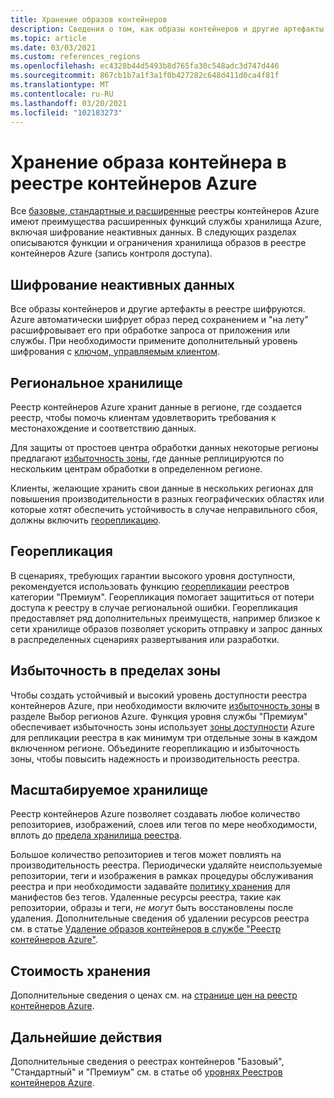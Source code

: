 ```yaml
---
title: Хранение образов контейнеров
description: Сведения о том, как образы контейнеров и другие артефакты хранятся в реестре контейнеров Azure, включая безопасность, избыточность и емкость.
ms.topic: article
ms.date: 03/03/2021
ms.custom: references_regions
ms.openlocfilehash: ec4328b44d5493b8d765fa30c548adc3d747d446
ms.sourcegitcommit: 867cb1b7a1f3a1f0b427282c648d411d0ca4f81f
ms.translationtype: MT
ms.contentlocale: ru-RU
ms.lasthandoff: 03/20/2021
ms.locfileid: "102183273"
---
```

# <a name="container-image-storage-in-azure-container-registry"></a>Хранение образа контейнера в реестре контейнеров Azure

Все [базовые, стандартные и расширенные](container-registry-skus.md) реестры контейнеров Azure имеют преимущества расширенных функций службы хранилища Azure, включая шифрование неактивных данных. В следующих разделах описываются функции и ограничения хранилища образов в реестре контейнеров Azure (запись контроля доступа).

## <a name="encryption-at-rest"></a>Шифрование неактивных данных

Все образы контейнеров и другие артефакты в реестре шифруются. Azure автоматически шифрует образ перед сохранением и "на лету" расшифровывает его при обработке запроса от приложения или службы. При необходимости примените дополнительный уровень шифрования с [ключом, управляемым клиентом](container-registry-customer-managed-keys.md).

## <a name="regional-storage"></a>Региональное хранилище

Реестр контейнеров Azure хранит данные в регионе, где создается реестр, чтобы помочь клиентам удовлетворить требования к местонахождение и соответствию данных.

Для защиты от простоев центра обработки данных некоторые регионы предлагают [избыточность зоны](zone-redundancy.md), где данные реплицируются по нескольким центрам обработки в определенном регионе.

Клиенты, желающие хранить свои данные в нескольких регионах для повышения производительности в разных географических областях или которые хотят обеспечить устойчивость в случае неправильного сбоя, должны включить [георепликацию](container-registry-geo-replication.md).

## <a name="geo-replication"></a>Георепликация

В сценариях, требующих гарантии высокого уровня доступности, рекомендуется использовать функцию [георепликации](container-registry-geo-replication.md) реестров категории "Премиум". Георепликация помогает защититься от потери доступа к реестру в случае региональной ошибки. Георепликация предоставляет ряд дополнительных преимуществ, например близкое к сети хранилище образов позволяет ускорить отправку и запрос данных в распределенных сценариях развертывания или разработки.

## <a name="zone-redundancy"></a>Избыточность в пределах зоны

Чтобы создать устойчивый и высокий уровень доступности реестра контейнеров Azure, при необходимости включите [избыточность зоны](zone-redundancy.md) в разделе Выбор регионов Azure. Функция уровня службы "Премиум" обеспечивает избыточность зоны использует [зоны доступности](../availability-zones/az-overview.md) Azure для репликации реестра в как минимум три отдельные зоны в каждом включенном регионе. Объедините георепликацию и избыточность зоны, чтобы повысить надежность и производительность реестра. 

## <a name="scalable-storage"></a>Масштабируемое хранилище

Реестр контейнеров Azure позволяет создавать любое количество репозиториев, изображений, слоев или тегов по мере необходимости, вплоть до [предела хранилища реестра](container-registry-skus.md#service-tier-features-and-limits). 

Большое количество репозиториев и тегов может повлиять на производительность реестра. Периодически удаляйте неиспользуемые репозитории, теги и изображения в рамках процедуры обслуживания реестра и при необходимости задавайте [политику хранения](container-registry-retention-policy.md) для манифестов без тегов. Удаленные ресурсы реестра, такие как репозитории, образы и теги, *не могут* быть восстановлены после удаления. Дополнительные сведения об удалении ресурсов реестра см. в статье [Удаление образов контейнеров в службе "Реестр контейнеров Azure"](container-registry-delete.md).

## <a name="storage-cost"></a>Стоимость хранения

Дополнительные сведения о ценах см. на [странице цен на реестр контейнеров Azure][pricing].

## <a name="next-steps"></a>Дальнейшие действия

Дополнительные сведения о реестрах контейнеров "Базовый", "Стандартный" и "Премиум" см. в статье об [уровнях Реестров контейнеров Azure](container-registry-skus.md).

<!-- IMAGES -->

<!-- LINKS - External -->
[portal]: https://portal.azure.com
[pricing]: https://aka.ms/acr/pricing

<!-- LINKS - Internal -->
